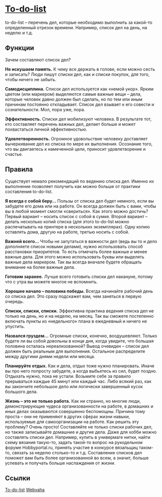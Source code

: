 [To-do-list](https://todolist.webvaha.ru)
============================
to-do-list – перечень дел, которые необходимо выполнить за какой-то определенный отрезок времени. Например, список дел на день, на неделю и т.д.

Функции
-----------------------------------

Зачем составляют список дел?

**Не искушаем память.** К чему все держать в голове, если можно сесть и записать? Люди пишут списки дел, как и списки покупок, для того, чтобы ничего не забыть.

**Самодисциплина.** Список дел используется как «немой укор». Ярким цветом (или маркером) выделяются самые важные вещи – дела, которые человек давно должен был сделать, но по тем или иным причинам постоянно откладывает. Список дел взывает к его совести и сознательности. Мол, пора уже, пора.

**Эффективность.** Списки дел мобилизуют человека. В результате тот, кто составляет перечень важных дел, делает больше и может похвастаться личной эффективностью.

**Удовлетворенность.** Огромное удовольствие человеку доставляет вычеркивание дел из списка по мере их выполнения. Осознание того, что вы двигаетесь к намеченной цели, приносит удовлетворение и счастье.


Правила
-----------------------------------

Существует немало рекомендаций по ведению списка дел. Именно их выполнение позволяет получить как можно больше от практики составления to-do-list.

**Я всегда с собой беру…** Пользы от списка дел будет немного, если вы забудете его дома или на работе. Он всегда должен быть с вами, чтобы вы в любой момент смогли «свериться». Как этого можно достичь? Первый вариант – носить список с собой в сумке. Второй вариант – делать несколько копий списка (для этого to-do-list можно распечатывать на принтере в нескольких экземплярах). Одну копию оставлять дома, другую на работе, третью носить с собой.

**Важней всего…** Чтобы не запутаться в важности дел (ведь вы то и дело дополняете список новыми делами), нужно использовать способ расстановки приоритетов. То есть отмечать более важные и менее важные дела. Для этого можно использовать буквы или выделять важные дела маркером. Так вы всегда вначале будете обращать внимание на более важные дела.

**Готовим заранее.** Лучше всего готовить списки дел накануне, потому что с утра вы можете многое не вспомнить.

**Хорошее начало – половина победы.** Всегда начинайте рабочий день со списка дел. Это сразу подскажет вам, чем заняться в первую очередь.

**Списки, списки, списки.** Эффективна практика ведения списка дел не только на день, но и на неделю, на месяц. Так вы сможете постепенно включать пункты из «недельного» плана в ежедневный и ничего не упустить.

**Назвался груздем…** Огромные списки, конечно, воодушевляют. Только будете ли вы собой довольны в конце дня, когда увидите, что большая половина осталась нереализованной? Вывод очевиден – список дел должен быть реальным для выполнения. Остальное распределите между другими днями недели или месяца.

**Планируйте отдых.** Как и дела, отдых тоже нужно планировать. Иначе вы про него попросту забудете, а когда выбьетесь из сил, будет поздно. Отдыхать нужно, пока не устали. Возьмите себе за правило прерываться каждые 45 минут или каждый час. Либо всякий раз, как вы закончите небольшое дело или логически завершенный кусок большого дела.

**Жизнь – это не только работа.** Как ни странно, но многие люди, демонстрирующие чудеса организованности на работе, в домашних и иных делах оказываются совершенно беспомощны. Причина тому проста – они не применяют в других сферах жизни навыки, используемые для самоорганизации на работе. Как решить эту проблему? Очень просто! Составляйте не только списки рабочих дел, но также записывайте домашние и другие дела. Даже для хобби можно составлять списки дел. Например, купить в универмаге нитки, найти схему вязания такую-то, задать такой-то вопрос на рукодельном форуме Hobbyportal.ru, принять участие в конкурсе вязальщиц таком-то, связать за неделю столько-то и т.д. Составление списков дел поможет вам быть более организованной во всем, а значит, больше успевать и получать больше наслаждения от жизни.

Ссылки
-----------------------------------
[To-do-list](https://todolist.webvaha.ru)
[Webvaha](https://webvaha.ru)



